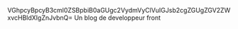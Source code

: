 VGhpcyBpcyB3cml0ZSBpbiB0aGUgc2VydmVyClVuIGJsb2cgZGUgZGV2ZWxvcHBldXIgZnJvbnQ=
Un blog de developpeur front